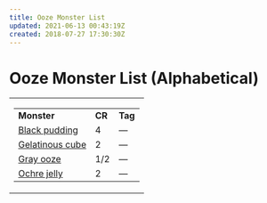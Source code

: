 ```yaml
---
title: Ooze Monster List
updated: 2021-06-13 00:43:19Z
created: 2018-07-27 17:30:30Z
---
```


# **Ooze Monster List (Alphabetical)**

<table><tbody><tr class="odd"><td><table><tbody><tr class="odd"><td><strong>Monster</strong></td><td><strong>CR</strong></td><td><strong>Tag</strong></td></tr><tr class="even"><td><a href="onenote:N-Z.one#Black Pudding&amp;section-id={4708E634-CDC9-45E3-91B3-22EC67217BDC}&amp;page-id={979AC5F4-FBAC-4A38-AE49-07539C4E7886}&amp;end&amp;base-path=https://d.docs.live.net/8ef41446453a2105/Documents/Adventure Academy/SRD Reference/Monster Manual">Black pudding</a></td><td>4</td><td>—</td></tr><tr class="odd"><td><a href="onenote:N-Z.one#Gelatinous Cube&amp;section-id={4708E634-CDC9-45E3-91B3-22EC67217BDC}&amp;page-id={E2CC1BBA-BA51-4DF7-A57D-AB3D42C04B66}&amp;end&amp;base-path=https://d.docs.live.net/8ef41446453a2105/Documents/Adventure Academy/SRD Reference/Monster Manual">Gelatinous cube</a></td><td>2</td><td>—</td></tr><tr class="even"><td><a href="onenote:N-Z.one#Gray Ooze&amp;section-id={4708E634-CDC9-45E3-91B3-22EC67217BDC}&amp;page-id={1AA0280A-F08E-48CE-99DF-12D1FCEADF0A}&amp;end&amp;base-path=https://d.docs.live.net/8ef41446453a2105/Documents/Adventure Academy/SRD Reference/Monster Manual">Gray ooze</a></td><td>1/2</td><td>—</td></tr><tr class="odd"><td><a href="onenote:N-Z.one#Ochre Jelly&amp;section-id={4708E634-CDC9-45E3-91B3-22EC67217BDC}&amp;page-id={8C5DF0F8-44E0-4B81-9F6B-BEC51BB21180}&amp;end&amp;base-path=https://d.docs.live.net/8ef41446453a2105/Documents/Adventure Academy/SRD Reference/Monster Manual">Ochre jelly</a></td><td>2</td><td>—</td></tr></tbody></table></td></tr></tbody></table>